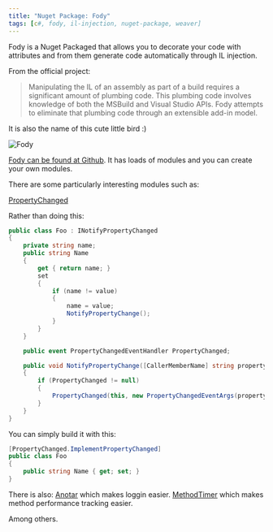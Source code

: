 ```yaml
---
title: "Nuget Package: Fody"
tags: [c#, fody, il-injection, nuget-package, weaver]
---
```


Fody is a Nuget Packaged that allows you to decorate your code with attributes and from them generate code automatically through IL injection.

From the official project:

<blockquote>Manipulating the IL of an assembly as part of a build requires a significant amount of plumbing code. This plumbing code involves knowledge of both the MSBuild and Visual Studio APIs. Fody attempts to eliminate that plumbing code through an extensible add-in model.</blockquote>

It is also the name of this cute little bird :)

<img src="http://upload.wikimedia.org/wikipedia/commons/thumb/8/83/Foudia_madagascariensis_-_W%C3%BCstenhaus_6.jpg/220px-Foudia_madagascariensis_-_W%C3%BCstenhaus_6.jpg" alt="Fody" />

<!--more-->

<a href="https://github.com/Fody/Fody" target="_blank">Fody can be found at Github</a>. It has loads of modules and you can create your own modules.

There are some particularly interesting modules such as:

<a href="https://github.com/Fody/PropertyChanged" target="_blank">PropertyChanged</a>

Rather than doing this:

```csharp
public class Foo : INotifyPropertyChanged
{
    private string name;
    public string Name
    {
        get { return name; }
        set
        {
            if (name != value)
            {
                name = value;
                NotifyPropertyChange();
            }
        }
    }

    public event PropertyChangedEventHandler PropertyChanged;

    public void NotifyPropertyChange([CallerMemberName] string propertyName = null)
    {
        if (PropertyChanged != null)
        {
            PropertyChanged(this, new PropertyChangedEventArgs(propertyName));
        }
    }
}
```

You can simply build it with this:

```csharp
[PropertyChanged.ImplementPropertyChanged]
public class Foo
{
    public string Name { get; set; }
}
```

There is also:
<a href="https://github.com/Fody/Anotar" target="_blank">Anotar</a> which makes loggin easier.
<a href="https://github.com/Fody/MethodTimer" target="_blank">MethodTimer</a> which makes method performance tracking easier.

Among others.
